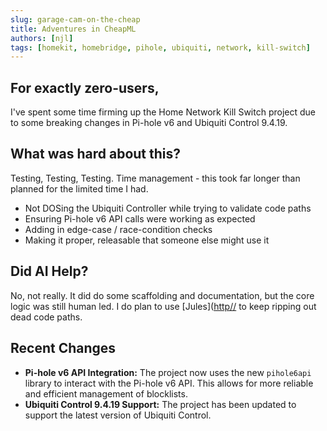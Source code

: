 ```yaml
---
slug: garage-cam-on-the-cheap
title: Adventures in CheapML
authors: [njl]
tags: [homekit, homebridge, pihole, ubiquiti, network, kill-switch]
---
```


## For exactly zero-users,

I've spent some time firming up the Home Network Kill Switch project due to some breaking changes in Pi-hole v6 and Ubiquiti Control 9.4.19.

## What was hard about this?
 Testing, Testing, Testing. Time management - this took far longer than planned for the limited time I had.

* Not DOSing the Ubiquiti Controller while trying to validate code paths
* Ensuring Pi-hole v6 API calls were working as expected
* Adding in edge-case / race-condition checks
* Making it proper, releasable that someone else might use it

## Did AI Help?
  No, not really. It did do some scaffolding and documentation, but the core logic was still human led.
  I do plan to use [Jules]([http//](https://jules.google.com/session) to keep ripping out dead code paths.

## Recent Changes

*   **Pi-hole v6 API Integration:** The project now uses the new `pihole6api` library to interact with the Pi-hole v6 API. This allows for more reliable and efficient management of blocklists.
*   **Ubiquiti Control 9.4.19 Support:** The project has been updated to support the latest version of Ubiquiti Control.
